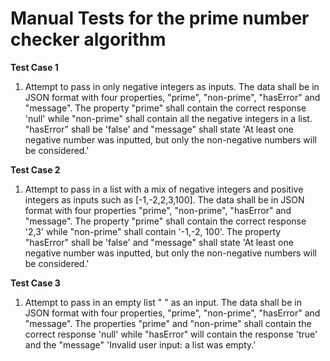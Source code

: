 # **Manual Tests for the prime number checker algorithm**

**Test Case 1**
1. Attempt to pass in only negative integers as inputs. The data shall be in JSON format with four properties, "prime", "non-prime", "hasError" and "message". The property "prime" shall contain the correct response 'null' while "non-prime" shall contain all the negative integers in a list. "hasError" shall be 'false' and "message" shall state 'At least one negative number was inputted, but only the non-negative numbers will be considered.'

**Test Case 2**
1. Attempt to pass in a list with a mix of negative integers and positive integers as inputs such as [-1,-2,2,3,100]. The data shall be in JSON format with four properties "prime", "non-prime", "hasError" and "message". The property "prime" shall contain the correct response '2,3' while "non-prime" shall contain '-1,-2, 100'. The property "hasError" shall be 'false' and "message" shall state 'At least one negative number was inputted, but only the non-negative numbers will be considered.'

**Test Case 3**
1. Attempt to pass in an empty list " " as an input. The data shall be in JSON format with four properties, "prime", "non-prime", "hasError" and "message". The properties "prime" and "non-prime" shall contain the correct response 'null' while "hasError" will contain the response 'true' and the "message" 'Invalid user input: a list was empty.'

